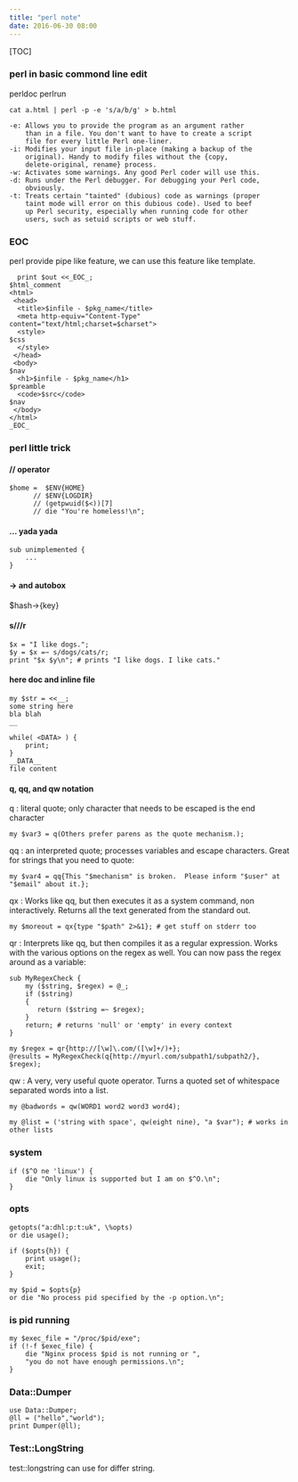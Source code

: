 ```yaml
---
title: "perl note"
date: 2016-06-30 08:00
---
```

[TOC]

### perl in basic commond line edit

perldoc perlrun


```
cat a.html | perl -p -e 's/a/b/g' > b.html
```
```
-e: Allows you to provide the program as an argument rather
    than in a file. You don't want to have to create a script
    file for every little Perl one-liner.
-i: Modifies your input file in-place (making a backup of the
    original). Handy to modify files without the {copy,
    delete-original, rename} process.
-w: Activates some warnings. Any good Perl coder will use this.
-d: Runs under the Perl debugger. For debugging your Perl code,
    obviously.
-t: Treats certain "tainted" (dubious) code as warnings (proper
    taint mode will error on this dubious code). Used to beef
    up Perl security, especially when running code for other
    users, such as setuid scripts or web stuff.
```

### EOC
perl provide pipe like feature, we can use this feature like template.

```
  print $out <<_EOC_;
$html_comment
<html>
 <head>
  <title>$infile - $pkg_name</title>
  <meta http-equiv="Content-Type" content="text/html;charset=$charset">
  <style>
$css
  </style>
 </head>
 <body>
$nav
  <h1>$infile - $pkg_name</h1>
$preamble
  <code>$src</code>
$nav
 </body>
</html>
_EOC_
```


### perl little trick 

#### // operator

```
$home =  $ENV{HOME}
	  // $ENV{LOGDIR}
	  // (getpwuid($<))[7]
	  // die "You're homeless!\n";
```

#### ... yada yada

```
sub unimplemented {
    ...
}
```


#### -> and autobox

$hash->{key} 

#### s///r

```
$x = "I like dogs.";
$y = $x =~ s/dogs/cats/r;
print "$x $y\n"; # prints "I like dogs. I like cats."
```


#### here doc and inline file
```
my $str = <<__;
some string here
bla blah
__

```

```
while( <DATA> ) {
    print;
}
__DATA__
file content
```


#### q, qq, and qw notation
q : literal quote; only character that needs to be escaped is the end character  
```
my $var3 = q(Others prefer parens as the quote mechanism.);

```
qq : an interpreted quote; processes variables and escape characters. Great for strings that you need to quote:  

```
my $var4 = qq{This "$mechanism" is broken.  Please inform "$user" at "$email" about it.};
```

qx : Works like qq, but then executes it as a system command, non interactively. Returns all the text generated from the standard out.
```
my $moreout = qx{type "$path" 2>&1}; # get stuff on stderr too
```
qr : Interprets like qq, but then compiles it as a regular expression. Works with the various options on the regex as well. You can now pass the regex around as a variable:

```
sub MyRegexCheck {
    my ($string, $regex) = @_;
    if ($string)
    {
       return ($string =~ $regex);
    }
    return; # returns 'null' or 'empty' in every context
}

my $regex = qr{http://[\w]\.com/([\w]+/)+};
@results = MyRegexCheck(q{http://myurl.com/subpath1/subpath2/}, $regex);

```

qw : A very, very useful quote operator. Turns a quoted set of whitespace separated words into a list.

```
my @badwords = qw(WORD1 word2 word3 word4);

my @list = ('string with space', qw(eight nine), "a $var"); # works in other lists
```


### system
```
if ($^O ne 'linux') {
    die "Only linux is supported but I am on $^O.\n";
}
```

### opts

```
getopts("a:dhl:p:t:uk", \%opts)
or die usage();

if ($opts{h}) {
    print usage();
    exit;
}

my $pid = $opts{p}
or die "No process pid specified by the -p option.\n";

```

### is pid running

```
my $exec_file = "/proc/$pid/exe";
if (!-f $exec_file) {
    die "Nginx process $pid is not running or ",
	"you do not have enough permissions.\n";
}
```


### Data::Dumper

```
use Data::Dumper;
@ll = ("hello","world");
print Dumper(@ll);
```

### Test::LongString 
test::longstring can use for differ string.




